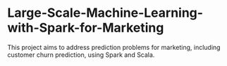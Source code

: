# Large-Scale-Machine-Learning-with-Spark-for-Marketing
This project aims to address prediction problems for marketing, including customer churn prediction, using Spark and Scala.
